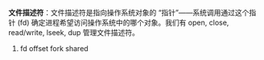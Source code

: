 **文件描述符**：文件描述符是指向操作系统对象的 “指针”——系统调用通过这个指针 (fd) 确定进程希望访问操作系统中的哪个对象。我们有 open, close, read/write, lseek, dup 管理文件描述符。


1. fd    offset   fork    shared
